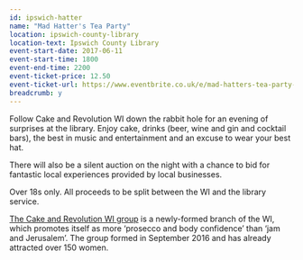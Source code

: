 ```yaml
---
id: ipswich-hatter
name: "Mad Hatter's Tea Party"
location: ipswich-county-library
location-text: Ipswich County Library
event-start-date: 2017-06-11
event-start-time: 1800
event-end-time: 2200
event-ticket-price: 12.50
event-ticket-url: https://www.eventbrite.co.uk/e/mad-hatters-tea-party-at-ipswich-library-tickets-34847873929
breadcrumb: y
---
```


Follow Cake and Revolution WI down the rabbit hole for an evening of surprises at the library. Enjoy cake, drinks (beer, wine and gin and cocktail bars), the best in music and entertainment and an excuse to wear your best hat.

There will also be a silent auction on the night with a chance to bid for fantastic local experiences provided by local businesses.

Over 18s only. All proceeds to be split between the WI and the library service.

[The Cake and Revolution WI group](https://www.facebook.com/CakeandRevolution/) is a newly-formed branch of the WI, which promotes itself as more ‘prosecco and body confidence’ than ‘jam and Jerusalem’. The group formed in September 2016 and has already attracted over 150 women.
